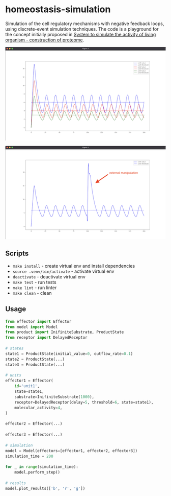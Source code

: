 # homeostasis-simulation

Simulation of the cell regulatory mechanisms with negative feedback loops, using discrete-event simulation techniques. The code is a playground for the concept initially proposed in [System to simulate the activity of living organism - construction of proteome](https://www.sciencedirect.com/science/article/abs/pii/S1877750320304968).

![Screenshot](docs/result_3_units.png)

![Screenshot](docs/result_external_manipulation.png)

## Scripts

- `make install` - create virtual env and install dependencies
- `source .venv/bin/activate` - activate virtual env
- `deactivate` - deactivate virtual env
- `make test` - run tests
- `make lint` - run linter
- `make clean` - clean

## Usage

```python
from effector import Effector
from model import Model
from product import InifiniteSubstrate, ProductState
from receptor import DelayedReceptor

# states
state1 = ProductState(initial_value=0, outflow_rate=0.1)
state2 = ProductState(...)
state3 = ProductState(...)

# units
effector1 = Effector(
    id='unit1',
    state=state1,
    substrate=InifiniteSubstrate(1000),
    receptor=DelayedReceptor(delay=5, threshold=6, state=state1),
    molecular_activity=4,
)

effector2 = Effector(...)

effector3 = Effector(...)

# simulation
model = Model(effectors=[effector1, effector2, effector3])
simulation_time = 200

for _ in range(simulation_time):
    model.perform_step()

# results
model.plot_results(['b', 'r', 'g'])
```
